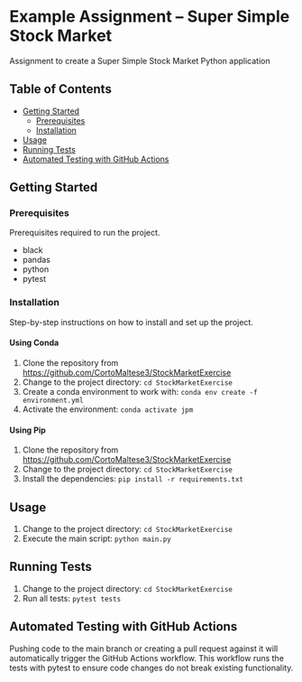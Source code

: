 # Example Assignment – Super Simple Stock Market

Assignment to create a Super Simple Stock Market Python application

## Table of Contents

- [Getting Started](#getting-started)
  - [Prerequisites](#prerequisites)
  - [Installation](#installation)
- [Usage](#usage)
- [Running Tests](#running-tests)
- [Automated Testing with GitHub Actions](#automated-testing-with-github-actions)

## Getting Started

### Prerequisites

Prerequisites required to run the project.

- black
- pandas
- python
- pytest

### Installation

Step-by-step instructions on how to install and set up the project.

#### Using Conda

1. Clone the repository from https://github.com/CortoMaltese3/StockMarketExercise
2. Change to the project directory: `cd StockMarketExercise`
3. Create a conda environment to work with: `conda env create -f environment.yml`
4. Activate the environment: `conda activate jpm`

#### Using Pip

1. Clone the repository from https://github.com/CortoMaltese3/StockMarketExercise
2. Change to the project directory: `cd StockMarketExercise`
3. Install the dependencies: `pip install -r requirements.txt`

## Usage

1. Change to the project directory: `cd StockMarketExercise`
2. Execute the main script: `python main.py`

## Running Tests

1. Change to the project directory: `cd StockMarketExercise`
2. Run all tests: `pytest tests`

## Automated Testing with GitHub Actions

Pushing code to the main branch or creating a pull request against it will automatically trigger the GitHub Actions workflow. This workflow runs the tests with pytest to ensure code changes do not break existing functionality.
